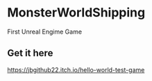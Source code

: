 # MonsterWorldShipping
First Unreal Engime Game

## Get it here
https://jbgithub22.itch.io/hello-world-test-game
